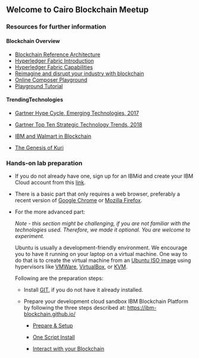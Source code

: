 ## Welcome to Cairo Blockchain Meetup

### Resources for further information
#### Blockchain Overview
   - [Blockchain Reference Architecture](https://www.ibm.com/cloud/garage/content/architecture/blockchainArchitecture/0_1)
   - [Hyperledger Fabric Introduction](http://hyperledger-fabric.readthedocs.io/en/latest/blockchain.html)
   - [Hyperledger Fabric Capabilities](http://hyperledger-fabric.readthedocs.io/en/latest/capabilities.html)
   - [Reimagine and disrupt your industry with blockchain](https://www.ibm.com/blockchain/industries/)
   - [Online Composer Playground](http://composer-playground.mybluemix.net)
   - [Playground Tutorial](https://hyperledger.github.io/composer/tutorials/playground-tutorial.html)
#### TrendingTechnologies
   - [Gartner Hype Cycle, Emerging Technologies, 2017](https://www.gartner.com/smarterwithgartner/top-trends-in-the-gartner-hype-cycle-for-emerging-technologies-2017/)
   
   - [Gartner Top Ten Strategic Technology Trends, 2018](https://www.gartner.com/smarterwithgartner/gartner-top-10-strategic-technology-trends-for-2018/)
   
   - [IBM and Walmart in Blockchain](http://www.businessinsider.com/ibm-and-walmart-are-using-blockchain-in-the-food-supply-chain-2017-8)
   
   - [The Genesis of Kuri](https://www.wired.com/story/the-genesis-of-kuri/)
   
### Hands-on lab preparation

- If you do not already have one, sign up for an IBMid and create your IBM Cloud account from this [link](https://console.bluemix.net/registration/).

- There is a basic part that only requires a web browser, preferably a recent version of [Google Chrome](https://www.google.com/chrome/browser/desktop/index.html) or [Mozilla Firefox](https://www.mozilla.org/en-US/firefox/new/).

- For the more advanced part:

    *Note - this section might be challenging, if you are not familiar with the technologies used. Therefore, we made it optional. You are welcome to experiment.*
    
    Ubuntu is usually a development-friendly environment. We encourage you to have it running on your laptop on a virtual machine. One way to do that is to create the virtual machine from an [Ubuntu ISO image](https://www.ubuntu.com/download/desktop) using hypervisors like [VMWare](https://my.vmware.com/web/vmware/downloads), [VirtualBox](https://www.virtualbox.org/wiki/Downloads), or [KVM](https://www.linux-kvm.org/page/Main_Page).
    
    Following are the preparation steps:
    - Install [GIT](https://git-scm.com/book/en/v2/Getting-Started-Installing-Git), if you do not have it already installed.

    - Prepare your development cloud sandbox IBM Blockchain Platform by following the three steps described at: https://ibm-blockchain.github.io/

        - [Prepare & Setup](https://ibm-blockchain.github.io/setup/)

        - [One Script Install](https://ibm-blockchain.github.io/simple/)

        - [Interact with your Blockchain](https://ibm-blockchain.github.io/interacting/)
        


